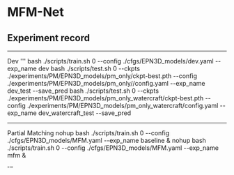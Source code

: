 # MFM-Net


## Experiment record

---
Dev
'''
bash ./scripts/train.sh 0 --config ./cfgs/EPN3D_models/dev.yaml --exp_name dev
bash ./scripts/test.sh 0 --ckpts ./experiments/PM/EPN3D_models/pm_only/ckpt-best.pth --config ./experiments/PM/EPN3D_models/pm_only//config.yaml --exp_name dev_test --save_pred
bash ./scripts/test.sh 0 --ckpts ./experiments/PM/EPN3D_models/pm_only_watercraft/ckpt-best.pth --config ./experiments/PM/EPN3D_models/pm_only_watercraft/config.yaml --exp_name dev_watercraft_test --save_pred

---
Partial Matching
nohup bash ./scripts/train.sh 0 --config ./cfgs/EPN3D_models/MFM.yaml --exp_name baseline &
nohup bash ./scripts/train.sh 0 --config ./cfgs/EPN3D_models/MFM.yaml --exp_name mfm &

'''